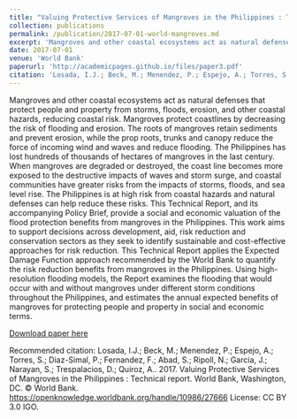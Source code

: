 ```yaml
---
title: "Valuing Protective Services of Mangroves in the Philippines : Technical report"
collection: publications
permalink: /publication/2017-07-01-world-mangroves.md
excerpt: 'Mangroves and other coastal ecosystems act as natural defenses to reduce the risks from flooding, erosion and natural disasters. This report measures and values the coastal protection benefits of mangroves in the Philippines.'
date: 2017-07-01
venue: 'World Bank'
paperurl: 'http://academicpages.github.io/files/paper3.pdf'
citation: 'Losada, I.J.; Beck, M.; Menendez, P.; Espejo, A.; Torres, S.; Diaz-Simal, P.; Fernandez, F.; Abad, S.; Ripoll, N.; Garcia, J.; Narayan, S.; Trespalacios, D.; Quiroz, A.. 2017. Valuing Protective Services of Mangroves in the Philippines : Technical report. World Bank, Washington, DC. © World Bank. https://openknowledge.worldbank.org/handle/10986/27666 License: CC BY 3.0 IGO.'
---
```

Mangroves and other coastal ecosystems act as natural defenses that protect people and property from storms, floods, erosion, and other coastal hazards, reducing coastal risk. Mangroves protect coastlines by decreasing the risk of flooding and erosion. The roots of mangroves retain sediments and prevent erosion, while the prop roots, trunks and canopy reduce the force of incoming wind and waves and reduce flooding. The Philippines has lost hundreds of thousands of hectares of mangroves in the last century. When mangroves are degraded or destroyed, the coast line becomes more exposed to the destructive impacts of waves and storm surge, and coastal communities have greater risks from the impacts of storms, floods, and sea level rise. The Philippines is at high risk from coastal hazards and natural defenses can help reduce these risks. This Technical Report, and its accompanying Policy Brief, provide a social and economic valuation of the flood protection benefits from mangroves in the Philippines. This work aims to support decisions across development, aid, risk reduction and conservation sectors as they seek to identify sustainable and cost-effective approaches for risk reduction. This Technical Report applies the Expected Damage Function approach recommended by the World Bank to quantify the risk reduction benefits from mangroves in the Philippines. Using high-resolution flooding models, the Report examines the flooding that would occur with and without mangroves under different storm conditions throughout the Philippines, and estimates the annual expected benefits of mangroves for protecting people and property in social and economic terms.

[Download paper here](http://hdl.handle.net/10986/27666)

Recommended citation: Losada, I.J.; Beck, M.; Menendez, P.; Espejo, A.; Torres, S.; Diaz-Simal, P.; Fernandez, F.; Abad, S.; Ripoll, N.; Garcia, J.; Narayan, S.; Trespalacios, D.; Quiroz, A.. 2017. Valuing Protective Services of Mangroves in the Philippines : Technical report. World Bank, Washington, DC. © World Bank. https://openknowledge.worldbank.org/handle/10986/27666 License: CC BY 3.0 IGO.
